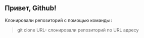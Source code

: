 ## Привет, Github!
Клонировали репозиторий с помощью команды : 
> git clone URL- слонировали репозиторий по URL адресу
